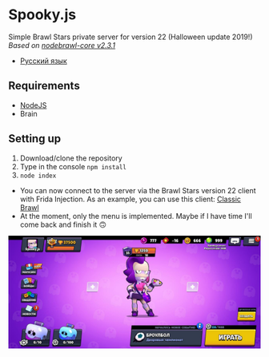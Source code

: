 # Spooky.js

Simple Brawl Stars private server for version 22 (Halloween update 2019!)<br>
*Based on  [nodebrawl-core v2.3.1](https://github.com/tailsjs/nodebrawl-core)*

* [Русский язык](/README-ru.md)

## Requirements
* [NodeJS](https://nodejs.org/)
* Brain

## Setting up
1. Download/clone the repository
2. Type in the console `npm install`
3. `node index`

* You can now connect to the server via the Brawl Stars version 22 client with Frida Injection. As an example, you can use this client: [Classic Brawl](https://www.mediafire.com/file/r6cph3wgimtvvqs/Brawl+Stars_24.142.apk)
* At the moment, only the menu is implemented. Maybe if I have time I'll come back and finish it 🙃

![screen](/Screens/Screen.jpg)